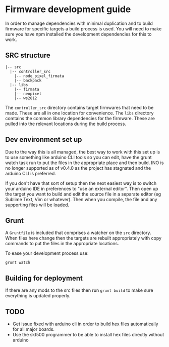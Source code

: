 # Firmware development guide

In order to manage dependencies with minimal duplication and to build firmware
for specific targets a build process is used. You will need to make sure you
have npm installed the development dependencies for this to work.

## SRC structure

```
|-- src
  |-- controller_src
    |-- node_pixel_firmata
    |-- backpack
  |-- libs
    |-- firmata
    |-- neopixel
    |-- ws2812
```

The `controller_src` directory contains target firmwares that need to be made. 
These are all in one location for convenience. The `libs` directory comtains 
the common library dependencies for the firmware. These are pulled into the 
relevant locations during the build process.

## Dev environment set up

Due to the way this is all managed, the best way to work with this set up is
to use something like arduino CLI tools so you can edit, have the 
grunt watch task run to put the files in the appropriate place and then build.
INO is no longer supported as of v0.4.0 as the project has stagnated and the
arduino CLI is preferred.

If you don't have that sort of setup then the next easiest way is to switch your
arduino IDE in preferences to "use an external editor". Then open up the target
you want to build and edit the source file in a separate editor (eg Sublime Text,
Vim or whatever). Then when you compile, the file and any supporting files will
be loaded.

## Grunt

A `Gruntfile` is included that comprises a watcher on the `src` directory. When
files here change then the targets are rebuilt appropriately with copy commands 
to put the files in the appropriate locations.

To ease your development process use:

```
grunt watch
```

## Building for deployment

If there are any mods to the src files then run `grunt build` to make sure
everything is updated properly.

## TODO

* Get issue fixed with arduino cli in order to build hex files automatically for
all major boards.
* Use the skt500 programmer to be able to install hex files directly without arduino

